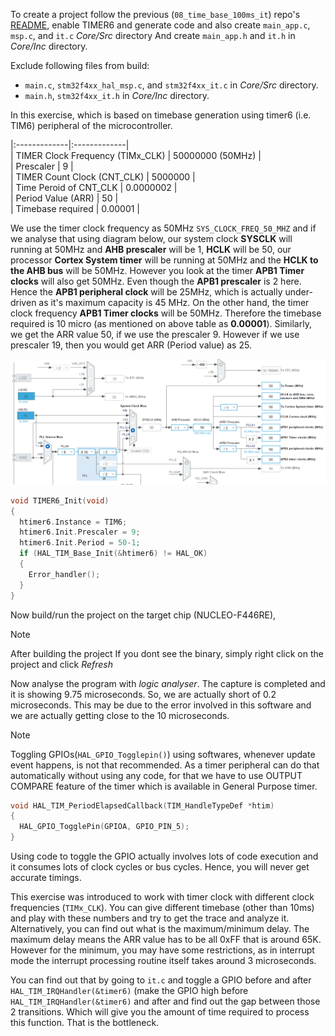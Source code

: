To create a project follow the previous (`08_time_base_100ms_it`) repo's [README](https://github.com/noargs/ARM-cortex-m-adc-timers-pwm-can-lowpower/tree/main/08_time_base_100ms_it), enable TIMER6 and generate code and also create `main_app.c`, `msp.c`, and `it.c` _Core/Src_ directory And create `main_app.h` and `it.h` in _Core/Inc_ directory.     
      
Exclude following files from build:
- `main.c`, `stm32f4xx_hal_msp.c`, and `stm32f4xx_it.c` in _Core/Src_ directory.
- `main.h`, `stm32f4xx_it.h` in _Core/Inc_ directory.       

In this exercise, which is based on timebase generation using timer6 (i.e. TIM6) peripheral of the microcontroller.    
      
|:-------------|:-------------|     
| TIMER Clock Frequency (TIMx_CLK) | 50000000 (50MHz) |   
| Prescaler | 9 |   
| TIMER Count Clock (CNT_CLK) | 5000000 |    
| Time Peroid of CNT_CLK | 0.0000002 |   
| Period Value (ARR) | 50 |      
| Timebase required | 0.00001 |        
     
We use the timer clock frequency as 50MHz `SYS_CLOCK_FREQ_50_MHZ` and if we analyse that using diagram below, our system clock **SYSCLK** will running at 50MHz and **AHB prescaler** will be 1, **HCLK** will be 50, our processor **Cortex System timer** will be running at 50MHz and the **HCLK to the AHB bus** will be 50MHz. However you look at the timer **APB1 Timer clocks** will also get 50MHz. Even though the **APB1 prescaler** is 2 here. Hence the **APB1 peripheral clock** will be 25MHz, which is actually under-driven as it's maximum capacity is 45 MHz. On the other hand, the timer clock frequency **APB1 Timer clocks** will be 50MHz. Therefore the timebase required is 10 micro (as mentioned on above table as **0.00001**). Similarly, we get the ARR value 50, if we use the prescaler 9. However if we use prescaler 19, then you would get ARR (Period value) as 25.      
     
<img src="../images/clock_configuration.png" alt="Clock Configuration of 50MHz">     

```c
void TIMER6_Init(void)
{
  htimer6.Instance = TIM6;
  htimer6.Init.Prescaler = 9;
  htimer6.Init.Period = 50-1;
  if (HAL_TIM_Base_Init(&htimer6) != HAL_OK)
  {
	Error_handler();
  }
}
```          
     
Now build/run the project on the target chip (NUCLEO-F446RE),      
     
> [!NOTE]     
> After building the project If you dont see the binary, simply right click on the project and click _Refresh_     
     
Now analyse the program with _logic analyser_. The capture is completed and it is showing 9.75 microseconds. So, we are actually short of 0.2 microseconds. This may be due to the error involved in this software and we are actually getting close to the 10 microseconds.      
       
> [!NOTE]      
> Toggling GPIOs(`HAL_GPIO_Togglepin()`) using softwares, whenever update event happens, is not that recommended. As a timer peripheral can do that automatically without using any code, for that we have to use OUTPUT COMPARE feature of the timer which is available in General Purpose timer.     
      
```c
void HAL_TIM_PeriodElapsedCallback(TIM_HandleTypeDef *htim)
{
  HAL_GPIO_TogglePin(GPIOA, GPIO_PIN_5);
}
```        
     
Using code to toggle the GPIO actually involves lots of code execution and it consumes lots of clock cycles or bus cycles. Hence, you will never get accurate timings.     
     
This exercise was introduced to work with timer clock with different clock frequencies (`TIMx_CLK`). You can give different timebase (other than 10ms) and play with these numbers and try to get the trace and analyze it. Alternatively, you can find out what is the maximum/minimum delay. The maximum delay means the ARR value has to be all 0xFF that is around 65K. However for the minimum, you may have some restrictions, as in interrupt mode the interrupt processing routine itself takes around 3 microseconds.      
      
You can find out that by going to `it.c` and toggle a GPIO before and after `HAL_TIM_IRQHandler(&timer6)` (make the GPIO high before `HAL_TIM_IRQHandler(&timer6)` and after  and find out the gap between those 2 transitions. Which will give you the amount of time required to process this function. That is the bottleneck.